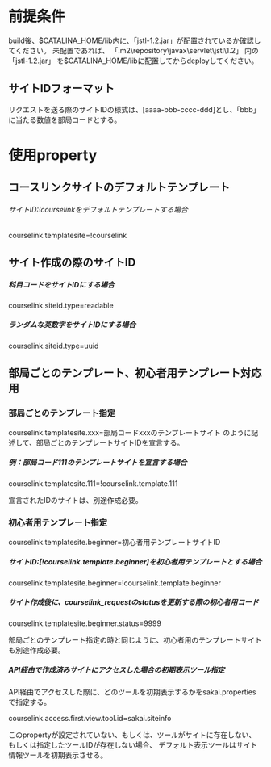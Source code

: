 # 前提条件

build後、$CATALINA_HOME/lib内に、「jstl-1.2.jar」が配置されているか確認してください。
未配置であれば、
「.m2\repository\javax\servlet\jstl\1.2」
内の
「jstl-1.2.jar」
を$CATALINA_HOME/libに配置してからdeployしてください。

## サイトIDフォーマット
リクエストを送る際のサイトIDの様式は、[aaaa-bbb-cccc-ddd]とし、「bbb」に当たる数値を部局コードとする。

# 使用property
## コースリンクサイトのデフォルトテンプレート

###### サイトID:!courselinkをデフォルトテンプレートする場合

courselink.templatesite=!courselink

## サイト作成の際のサイトID

##### 科目コードをサイトIDにする場合
courselink.siteid.type=readable
##### ランダムな英数字をサイトIDにする場合
courselink.siteid.type=uuid

## 部局ごとのテンプレート、初心者用テンプレート対応用
### 部局ごとのテンプレート指定
courselink.templatesite.xxx=部局コードxxxのテンプレートサイト
のように記述して、部局ごとのテンプレートサイトIDを宣言する。

##### 例：部局コード111のテンプレートサイトを宣言する場合
courselink.templatesite.111=!courselink.template.111

宣言されたIDのサイトは、別途作成必要。

### 初心者用テンプレート指定
courselink.templatesite.beginner=初心者用テンプレートサイトID

##### サイトID:[!courselink.template.beginner]を初心者用テンプレートとする場合
courselink.templatesite.beginner=!courselink.template.beginner

##### サイト作成後に、courselink_requestのstatusを更新する際の初心者用コード
courselink.templatesite.beginner.status=9999

部局ごとのテンプレート指定の時と同じように、初心者用のテンプレートサイトも別途作成必要。

##### API経由で作成済みサイトにアクセスした場合の初期表示ツール指定

API経由でアクセスした際に、どのツールを初期表示するかをsakai.propertiesで指定する。

courselink.access.first.view.tool.id=sakai.siteinfo

このpropertyが設定されていない、もしくは、ツールがサイトに存在しない、もしくは指定したツールIDが存在しない場合、
デフォルト表示ツールはサイト情報ツールを初期表示させる。
